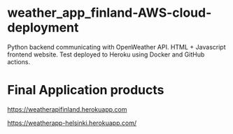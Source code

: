 # weather_app_finland-AWS-cloud-deployment

Python backend communicating with OpenWeather API. HTML + Javascript frontend website. Test deployed to Heroku using Docker and GitHub actions.

# Final Application products

https://weatherapifinland.herokuapp.com

https://weatherapp-helsinki.herokuapp.com/


